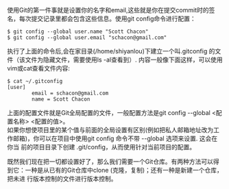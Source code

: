 使用Git的第一件事就是设置你的名字和email,这些就是你在提交commit时的签名，每次提交记录里都会包含这些信息。使用git config命令进行配置：  
```Linux
$ git config --global user.name "Scott Chacon"
$ git config --global user.email "schacon@gmail.com"
```
执行了上面的命令后,会在家目录(/home/shiyanlou)下建立一个叫.gitconfig 的文件（该文件为隐藏文件，需要使用ls -al查看到）. 内容一般像下面这样，可以使用
vim或cat查看文件内容:  
```Linux
$ cat ~/.gitconfig
[user]
        email = schacon@gmail.com
        name = Scott Chacon
```
上面的配置文件就是Git全局配置的文件，一般配置方法是git config --global <配置名称> <配置的值>。  
如果你想使项目里的某个值与前面的全局设置有区别(例如把私人邮箱地址改为工作邮箱)，你可以在项目中使用git config 命令不带 --global 选项来设置. 这会在你当
前的项目目录下创建 .git/config，从而使用针对当前项目的配置。  

既然我们现在把一切都设置好了，那么我们需要一个Git仓库。有两种方法可以得到它：一种是从已有的Git仓库中clone (克隆，复制)；还有一种是新建一个仓库，把未进
行版本控制的文件进行版本控制。  

